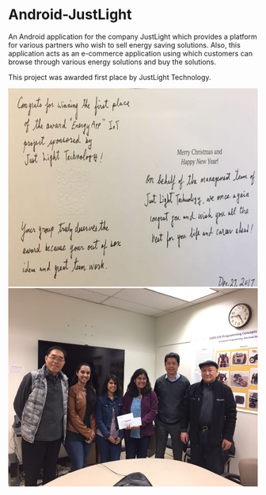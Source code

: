 # Android-JustLight
An Android application for the company JustLight which provides a platform for various partners who wish to sell energy saving solutions. Also, this application acts as an e-commerce application using which customers can browse through various energy solutions and buy the solutions.

This project was awarded first place by JustLight Technology.

<kbd><img src="/Award.jpeg" alt="Award" height="400px" width="800px" ></kbd>
<kbd><img src="/AwardPresentation.jpeg" alt="Award Presentation" height="400px" width="600px" ></kbd>
